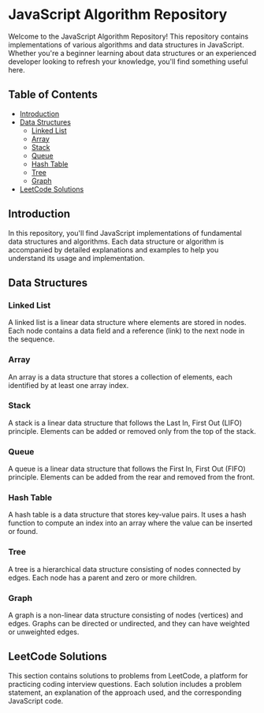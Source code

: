 # JavaScript Algorithm Repository

Welcome to the JavaScript Algorithm Repository! This repository contains implementations of various algorithms and data structures in JavaScript. Whether you're a beginner learning about data structures or an experienced developer looking to refresh your knowledge, you'll find something useful here.

## Table of Contents

- [Introduction](#introduction)
- [Data Structures](#data-structures)
  - [Linked List](#linked-list)
  - [Array](#array)
  - [Stack](#stack)
  - [Queue](#queue)
  - [Hash Table](#hash-table)
  - [Tree](#tree)
  - [Graph](#graph)
- [LeetCode Solutions](#leetcode-solutions)

## Introduction

In this repository, you'll find JavaScript implementations of fundamental data structures and algorithms. Each data structure or algorithm is accompanied by detailed explanations and examples to help you understand its usage and implementation.

## Data Structures

### Linked List

A linked list is a linear data structure where elements are stored in nodes. Each node contains a data field and a reference (link) to the next node in the sequence.

### Array

An array is a data structure that stores a collection of elements, each identified by at least one array index.

### Stack

A stack is a linear data structure that follows the Last In, First Out (LIFO) principle. Elements can be added or removed only from the top of the stack.

### Queue

A queue is a linear data structure that follows the First In, First Out (FIFO) principle. Elements can be added from the rear and removed from the front.

### Hash Table

A hash table is a data structure that stores key-value pairs. It uses a hash function to compute an index into an array where the value can be inserted or found.

### Tree

A tree is a hierarchical data structure consisting of nodes connected by edges. Each node has a parent and zero or more children.

### Graph

A graph is a non-linear data structure consisting of nodes (vertices) and edges. Graphs can be directed or undirected, and they can have weighted or unweighted edges.

## LeetCode Solutions

This section contains solutions to problems from LeetCode, a platform for practicing coding interview questions. Each solution includes a problem statement, an explanation of the approach used, and the corresponding JavaScript code.
